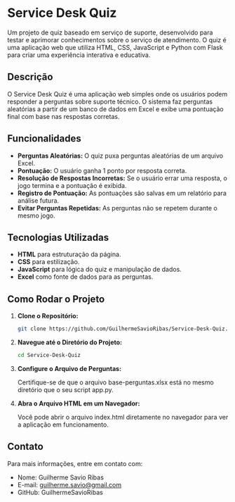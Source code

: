 # Service Desk Quiz

Um projeto de quiz baseado em serviço de suporte, desenvolvido para testar e aprimorar conhecimentos sobre o serviço de atendimento. O quiz é uma aplicação web que utiliza HTML, CSS, JavaScript e Python com Flask para criar uma experiência interativa e educativa.

## Descrição

O Service Desk Quiz é uma aplicação web simples onde os usuários podem responder a perguntas sobre suporte técnico. O sistema faz perguntas aleatórias a partir de um banco de dados em Excel e exibe uma pontuação final com base nas respostas corretas. 

## Funcionalidades

- **Perguntas Aleatórias:** O quiz puxa perguntas aleatórias de um arquivo Excel.
- **Pontuação:** O usuário ganha 1 ponto por resposta correta.
- **Resolução de Respostas Incorretas:** Se o usuário errar uma resposta, o jogo termina e a pontuação é exibida.
- **Registro de Pontuação:** As pontuações são salvas em um relatório para análise futura.
- **Evitar Perguntas Repetidas:** As perguntas não se repetem durante o mesmo jogo.

## Tecnologias Utilizadas

- **HTML** para estruturação da página.
- **CSS** para estilização.
- **JavaScript** para lógica do quiz e manipulação de dados.
- **Excel** como fonte de dados para as perguntas.

## Como Rodar o Projeto

1. **Clone o Repositório:**
   ```bash
   git clone https://github.com/GuilhermeSavioRibas/Service-Desk-Quiz.git

2. **Navegue até o Diretório do Projeto:**

    ```bash
    cd Service-Desk-Quiz

3. **Configure o Arquivo de Perguntas:**

    Certifique-se de que o arquivo base-perguntas.xlsx está no mesmo diretório que o seu script app.py.

4. **Abra o Arquivo HTML em um Navegador:**

    Você pode abrir o arquivo index.html diretamente no navegador para ver a aplicação em funcionamento.


## Contato

Para mais informações, entre em contato com:

* Nome: Guilherme Savio Ribas
* E-mail: guilherme.savio@gmail.com
* GitHub: GuilhermeSavioRibas